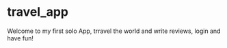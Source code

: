 travel_app
==========

Welcome to my first solo App, trravel the world and write reviews, login and have fun! 
